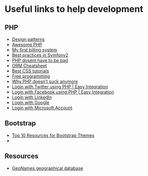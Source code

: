 Useful links to help development
=========
## PHP
- [Design patterns](https://github.com/domnikl/DesignPatternsPHP)
- [Awesome PHP](https://github.com/ziadoz/awesome-php)
- [My first billing system](http://www.codelord.net/2014/04/22/what-i-wish-i-knew-writing-my-first-billing-system/)
- [Best practices in Symfony2](http://www.techtalkshub.com/best-practices-symfony2/)
- [PHP dosent have to be bad](https://servercheck.in/blog/php-it-doesnt-have-be-bad-experience)
- [ORM Cheatsheet](http://ormcheatsheet.com/)
- [Best CSS tutorials](http://www.singsys.com/blog/5-best-css-tutorials-to-improve-your-skills/)
- [Free programming](https://github.com/vhf/free-programming-books/blob/master/free-programming-books.md)
- [Why PHP doesn’t suck anymore](http://transmission.vehikl.com/why-php-doesnt-suck-anymore/)
- [Login with Twitter using PHP | Easy Integration](http://weblessons.info/2014/06/11/login-with-twitter/)
- [Login with Facebook using PHP | Easy Integration](http://weblessons.info/2014/06/15/login-with-facebook-tutorial/)
- [Login with LinkedIn](http://weblessons.info/2014/06/25/login-with-linkedin-tutorial-php/)
- [Login with Google](http://weblessons.info/2014/06/21/log-in-with-google-tutorial-php/)
- [Login with Microsoft Account](http://weblessons.info/2014/06/17/login-with-microsoft-account-php/)

## Bootstrap
- [Top 10 Resources for Bootstrap Themes](http://codecondo.com/bootstrap-themes/)
- 
## Resources
- [GeoNames geographical database](http://www.geonames.org/)
